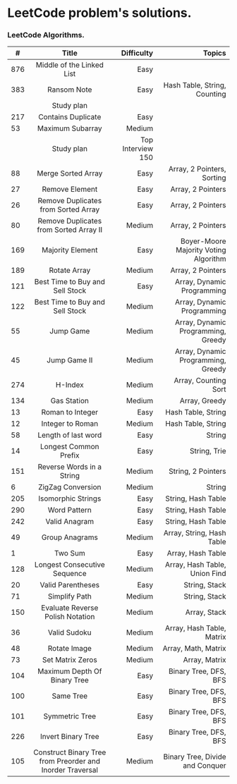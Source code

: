 # LeetCode problem's solutions.

### LeetCode Algorithms.

| #   |                           Title                           |        Difficulty |                                Topics |
|-----|:---------------------------------------------------------:|------------------:|--------------------------------------:|
| 876 |                 Middle of the Linked List                 |              Easy |                                       |
| 383 |                        Ransom Note                        |              Easy |          Hash Table, String, Counting |
|     |                        Study plan                         |                   |                                       |
| 217 |                    Contains Duplicate                     |              Easy |                                       |
| 53  |                     Maximum Subarray                      |            Medium |                                       |
|     |                        Study plan                         | Top Interview 150 |                                       |
| 88  |                    Merge Sorted Array                     |              Easy |            Array, 2 Pointers, Sorting |
| 27  |                      Remove Element                       |              Easy |                     Array, 2 Pointers |
| 26  |            Remove Duplicates from Sorted Array            |              Easy |                     Array, 2 Pointers |
| 80  |          Remove Duplicates from Sorted Array II           |            Medium |                     Array, 2 Pointers |
| 169 |                     Majority Element                      |              Easy | Boyer-Moore Majority Voting Algorithm |
| 189 |                       Rotate Array                        |            Medium |                     Array, 2 Pointers |
| 121 |              Best Time to Buy and Sell Stock              |              Easy |            Array, Dynamic Programming |
| 122 |              Best Time to Buy and Sell Stock              |            Medium |            Array, Dynamic Programming |
| 55  |                         Jump Game                         |            Medium |    Array, Dynamic Programming, Greedy |
| 45  |                       Jump Game II                        |            Medium |    Array, Dynamic Programming, Greedy |
| 274 |                          H-Index                          |            Medium |                  Array, Counting Sort |
| 134 |                        Gas Station                        |            Medium |                         Array, Greedy |
| 13  |                     Roman to Integer                      |              Easy |                    Hash Table, String |
| 12  |                     Integer to Roman                      |            Medium |                    Hash Table, String |
| 58  |                    Length of last word                    |              Easy |                                String |
| 14  |                   Longest Common Prefix                   |              Easy |                          String, Trie |
| 151 |                 Reverse Words in a String                 |            Medium |                    String, 2 Pointers |
| 6   |                     ZigZag Conversion                     |            Medium |                                String |
| 205 |                    Isomorphic Strings                     |              Easy |                    String, Hash Table |
| 290 |                       Word Pattern                        |              Easy |                    String, Hash Table |
| 242 |                       Valid Anagram                       |              Easy |                    String, Hash Table |
| 49  |                      Group Anagrams                       |            Medium |             Array, String, Hash Table |
| 1   |                          Two Sum                          |              Easy |                     Array, Hash Table |
| 128 |               Longest Consecutive Sequence                |            Medium |         Array, Hash Table, Union Find |
| 20  |                     Valid Parentheses                     |              Easy |                         String, Stack |
| 71  |                       Simplify Path                       |            Medium |                         String, Stack |
| 150 |             Evaluate Reverse Polish Notation              |            Medium |                          Array, Stack |
| 36  |                       Valid Sudoku                        |            Medium |             Array, Hash Table, Matrix |
| 48  |                       Rotate Image                        |            Medium |                   Array, Math, Matrix |
| 73  |                     Set Matrix Zeros                      |            Medium |                         Array, Matrix |
| 104 |               Maximum Depth Of Binary Tree                |              Easy |                 Binary Tree, DFS, BFS |
| 100 |                         Same Tree                         |              Easy |                 Binary Tree, DFS, BFS |
| 101 |                      Symmetric Tree                       |              Easy |                 Binary Tree, DFS, BFS |
| 226 |                    Invert Binary Tree                     |              Easy |                 Binary Tree, DFS, BFS |
| 105 | Construct Binary Tree from Preorder and Inorder Traversal |            Medium |       Binary Tree, Divide and Conquer |


